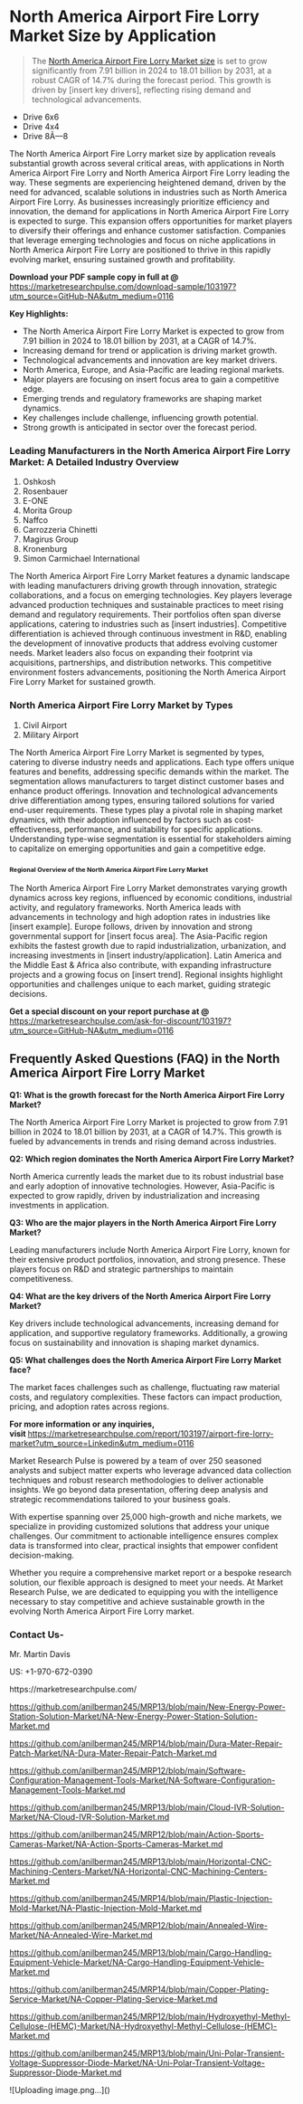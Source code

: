 <h1>North America Airport Fire Lorry Market&nbsp;Size by Application</h1><blockquote><p>The <a href="https://marketresearchpulse.com/download-sample/103197?utm_source=GitHub-NA&amp;utm_medium=0116">North America Airport Fire Lorry Market size</a> is set to grow significantly from 7.91 billion in 2024 to 18.01 billion by 2031, at a robust CAGR of 14.7% during the forecast period. This growth is driven by [insert key drivers], reflecting rising demand and technological advancements.</p></blockquote><ul><li>Drive 6x6<li> Drive 4x4<li> Drive 8Ã—8</li></ul><p>The North America Airport Fire Lorry market size by application reveals substantial growth across several critical areas, with applications in North America Airport Fire Lorry and North America Airport Fire Lorry leading the way. These segments are experiencing heightened demand, driven by the need for advanced, scalable solutions in industries such as North America Airport Fire Lorry. As businesses increasingly prioritize efficiency and innovation, the demand for applications in North America Airport Fire Lorry is expected to surge. This expansion offers opportunities for market players to diversify their offerings and enhance customer satisfaction. Companies that leverage emerging technologies and focus on niche applications in North America Airport Fire Lorry are positioned to thrive in this rapidly evolving market, ensuring sustained growth and profitability.</p><p><strong>Download your PDF sample copy in full at @ </strong><a href="https://marketresearchpulse.com/download-sample/103197?utm_source=GitHub-NA&amp;utm_medium=0116">https://marketresearchpulse.com/download-sample/103197?utm_source=GitHub-NA&amp;utm_medium=0116</a></p><p><strong>Key Highlights: </strong></p><ul><li>The North America Airport Fire Lorry Market is expected to grow from 7.91 billion in 2024 to 18.01 billion by 2031, at a CAGR of 14.7%.</li><li>Increasing demand for trend or application is driving market growth.</li><li>Technological advancements and innovation are key market drivers.</li><li>North America, Europe, and Asia-Pacific are leading regional markets.</li><li>Major players are focusing on insert focus area to gain a competitive edge.</li><li>Emerging trends and regulatory frameworks are shaping market dynamics.</li><li>Key challenges include challenge, influencing growth potential.</li><li>Strong growth is anticipated in sector over the forecast period.</li></ul><h3>Leading Manufacturers in the North America Airport Fire Lorry Market: A Detailed Industry Overview</h3><ol><li>Oshkosh</li><li>Rosenbauer</li><li>E-ONE</li><li>Morita Group</li><li>Naffco</li><li>Carrozzeria Chinetti</li><li>Magirus Group</li><li>Kronenburg</li><li>Simon Carmichael International</li></ol><div class="flex max-w-full flex-col flex-grow"><div class="min-h-8 text-message flex w-full flex-col items-end gap-2 whitespace-normal break-words [.text-message+&amp;]:mt-5" dir="auto" data-message-author-role="assistant" data-message-id="fd8432e4-4910-450d-b182-61b7bfb0a01f" data-message-model-slug="gpt-4o"><div class="flex w-full flex-col gap-1 empty:hidden first:pt-[3px]"><div class="markdown prose w-full break-words dark:prose-invert light"><p>The North America Airport Fire Lorry Market features a dynamic landscape with leading manufacturers driving growth through innovation, strategic collaborations, and a focus on emerging technologies. Key players leverage advanced production techniques and sustainable practices to meet rising demand and regulatory requirements. Their portfolios often span diverse applications, catering to industries such as [insert industries]. Competitive differentiation is achieved through continuous investment in R&amp;D, enabling the development of innovative products that address evolving customer needs. Market leaders also focus on expanding their footprint via acquisitions, partnerships, and distribution networks. This competitive environment fosters advancements, positioning the North America Airport Fire Lorry Market for sustained growth.</p></div></div></div></div><h3>North America Airport Fire Lorry Market by Types</h3><ol><li>Civil Airport<li> Military Airport</li></ol><div class="flex max-w-full flex-col flex-grow"><div class="min-h-8 text-message flex w-full flex-col items-end gap-2 whitespace-normal break-words [.text-message+&amp;]:mt-5" dir="auto" data-message-author-role="assistant" data-message-id="084470be-0bb7-4664-bddf-5156b4f41249" data-message-model-slug="gpt-4o-mini"><div class="flex w-full flex-col gap-1 empty:hidden first:pt-[3px]"><div class="markdown prose w-full break-words dark:prose-invert light"><p>The North America Airport Fire Lorry Market is segmented by types, catering to diverse industry needs and applications. Each type offers unique features and benefits, addressing specific demands within the market. The segmentation allows manufacturers to target distinct customer bases and enhance product offerings. Innovation and technological advancements drive differentiation among types, ensuring tailored solutions for varied end-user requirements. These types play a pivotal role in shaping market dynamics, with their adoption influenced by factors such as cost-effectiveness, performance, and suitability for specific applications. Understanding type-wise segmentation is essential for stakeholders aiming to capitalize on emerging opportunities and gain a competitive edge.</p></div></div></div></div><h3><span style="font-size: 11px;">Regional Overview of the North America Airport Fire Lorry Market</span></h3><div class="flex max-w-full flex-col flex-grow"><div class="min-h-8 text-message flex w-full flex-col items-end gap-2 whitespace-normal break-words [.text-message+&amp;]:mt-5" dir="auto" data-message-author-role="assistant" data-message-id="e9038762-ce64-4e30-91c9-9bd413514231" data-message-model-slug="gpt-4o-mini"><div class="flex w-full flex-col gap-1 empty:hidden first:pt-[3px]"><div class="markdown prose w-full break-words dark:prose-invert light"><p>The North America Airport Fire Lorry Market demonstrates varying growth dynamics across key regions, influenced by economic conditions, industrial activity, and regulatory frameworks. North America leads with advancements in technology and high adoption rates in industries like [insert example]. Europe follows, driven by innovation and strong governmental support for [insert focus area]. The Asia-Pacific region exhibits the fastest growth due to rapid industrialization, urbanization, and increasing investments in [insert industry/application]. Latin America and the Middle East &amp; Africa also contribute, with expanding infrastructure projects and a growing focus on [insert trend]. Regional insights highlight opportunities and challenges unique to each market, guiding strategic decisions.</p></div></div></div></div><p><strong>Get a special discount on your report purchase at @ </strong><a href="https://marketresearchpulse.com/ask-for-discount/103197?utm_source=GitHub-NA&amp;utm_medium=0116">https://marketresearchpulse.com/ask-for-discount/103197?utm_source=GitHub-NA&amp;utm_medium=0116</a></p><h2>Frequently Asked Questions (FAQ) in the North America Airport Fire Lorry Market</h2><p><strong>Q1: What is the growth forecast for the North America Airport Fire Lorry Market?</strong></p><p>The North America Airport Fire Lorry Market is projected to grow from 7.91 billion in 2024 to 18.01 billion by 2031, at a CAGR of 14.7%. This growth is fueled by advancements in trends and rising demand across industries.</p><p><strong>Q2: Which region dominates the North America Airport Fire Lorry Market?</strong></p><p>North America currently leads the market due to its robust industrial base and early adoption of innovative technologies. However, Asia-Pacific is expected to grow rapidly, driven by industrialization and increasing investments in application.</p><p><strong>Q3: Who are the major players in the North America Airport Fire Lorry Market?</strong></p><p>Leading manufacturers include North America Airport Fire Lorry, known for their extensive product portfolios, innovation, and strong presence. These players focus on R&amp;D and strategic partnerships to maintain competitiveness.</p><p><strong>Q4: What are the key drivers of the North America Airport Fire Lorry Market?</strong></p><p>Key drivers include technological advancements, increasing demand for application, and supportive regulatory frameworks. Additionally, a growing focus on sustainability and innovation is shaping market dynamics.</p><p><strong>Q5: What challenges does the North America Airport Fire Lorry Market face?</strong></p><p>The market faces challenges such as challenge, fluctuating raw material costs, and regulatory complexities. These factors can impact production, pricing, and adoption rates across regions.</p><p><strong>For more information or any inquiries, visit&nbsp;</strong><a href="https://marketresearchpulse.com/report/103197/airport-fire-lorry-market?utm_source=Linkedin&utm_medium=0116">https://marketresearchpulse.com/report/103197/airport-fire-lorry-market?utm_source=Linkedin&utm_medium=0116</a></p><p>Market Research Pulse is powered by a team of over 250 seasoned analysts and subject matter experts who leverage advanced data collection techniques and robust research methodologies to deliver actionable insights. We go beyond data presentation, offering deep analysis and strategic recommendations tailored to your business goals.</p><p>With expertise spanning over 25,000 high-growth and niche markets, we specialize in providing customized solutions that address your unique challenges. Our commitment to actionable intelligence ensures complex data is transformed into clear, practical insights that empower confident decision-making.</p><p>Whether you require a comprehensive market report or a bespoke research solution, our flexible approach is designed to meet your needs. At Market Research Pulse, we are dedicated to equipping you with the intelligence necessary to stay competitive and achieve sustainable growth in the evolving North America Airport Fire Lorry market.</p><h3><strong>Contact Us-</strong></h3><p>Mr. Martin Davis</p><p>US: +1-970-672-0390</p><p>https://marketresearchpulse.com/</p><p><a href="https://github.com/anilberman245/MRP13/blob/main/New-Energy-Power-Station-Solution-Market/NA-New-Energy-Power-Station-Solution-Market.md">https://github.com/anilberman245/MRP13/blob/main/New-Energy-Power-Station-Solution-Market/NA-New-Energy-Power-Station-Solution-Market.md</a></p><p><a href="https://github.com/anilberman245/MRP14/blob/main/Dura-Mater-Repair-Patch-Market/NA-Dura-Mater-Repair-Patch-Market.md">https://github.com/anilberman245/MRP14/blob/main/Dura-Mater-Repair-Patch-Market/NA-Dura-Mater-Repair-Patch-Market.md</a></p><p><a href="https://github.com/anilberman245/MRP12/blob/main/Software-Configuration-Management-Tools-Market/NA-Software-Configuration-Management-Tools-Market.md">https://github.com/anilberman245/MRP12/blob/main/Software-Configuration-Management-Tools-Market/NA-Software-Configuration-Management-Tools-Market.md</a></p><p><a href="https://github.com/anilberman245/MRP13/blob/main/Cloud-IVR-Solution-Market/NA-Cloud-IVR-Solution-Market.md">https://github.com/anilberman245/MRP13/blob/main/Cloud-IVR-Solution-Market/NA-Cloud-IVR-Solution-Market.md</a></p><p><a href="https://github.com/anilberman245/MRP12/blob/main/Action-Sports-Cameras-Market/NA-Action-Sports-Cameras-Market.md">https://github.com/anilberman245/MRP12/blob/main/Action-Sports-Cameras-Market/NA-Action-Sports-Cameras-Market.md</a></p><p><a href="https://github.com/anilberman245/MRP13/blob/main/Horizontal-CNC-Machining-Centers-Market/NA-Horizontal-CNC-Machining-Centers-Market.md">https://github.com/anilberman245/MRP13/blob/main/Horizontal-CNC-Machining-Centers-Market/NA-Horizontal-CNC-Machining-Centers-Market.md</a></p><p><a href="https://github.com/anilberman245/MRP14/blob/main/Plastic-Injection-Mold-Market/NA-Plastic-Injection-Mold-Market.md">https://github.com/anilberman245/MRP14/blob/main/Plastic-Injection-Mold-Market/NA-Plastic-Injection-Mold-Market.md</a></p><p><a href="https://github.com/anilberman245/MRP12/blob/main/Annealed-Wire-Market/NA-Annealed-Wire-Market.md">https://github.com/anilberman245/MRP12/blob/main/Annealed-Wire-Market/NA-Annealed-Wire-Market.md</a></p><p><a href="https://github.com/anilberman245/MRP13/blob/main/Cargo-Handling-Equipment-Vehicle-Market/NA-Cargo-Handling-Equipment-Vehicle-Market.md">https://github.com/anilberman245/MRP13/blob/main/Cargo-Handling-Equipment-Vehicle-Market/NA-Cargo-Handling-Equipment-Vehicle-Market.md</a></p><p><a href="https://github.com/anilberman245/MRP14/blob/main/Copper-Plating-Service-Market/NA-Copper-Plating-Service-Market.md">https://github.com/anilberman245/MRP14/blob/main/Copper-Plating-Service-Market/NA-Copper-Plating-Service-Market.md</a></p><p><a href="https://github.com/anilberman245/MRP12/blob/main/Hydroxyethyl-Methyl-Cellulose-(HEMC)-Market/NA-Hydroxyethyl-Methyl-Cellulose-(HEMC)-Market.md">https://github.com/anilberman245/MRP12/blob/main/Hydroxyethyl-Methyl-Cellulose-(HEMC)-Market/NA-Hydroxyethyl-Methyl-Cellulose-(HEMC)-Market.md</a></p><p><a href="https://github.com/anilberman245/MRP13/blob/main/Uni-Polar-Transient-Voltage-Suppressor-Diode-Market/NA-Uni-Polar-Transient-Voltage-Suppressor-Diode-Market.md">https://github.com/anilberman245/MRP13/blob/main/Uni-Polar-Transient-Voltage-Suppressor-Diode-Market/NA-Uni-Polar-Transient-Voltage-Suppressor-Diode-Market.md</a></p>
![Uploading image.png…]()
